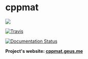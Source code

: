 
# cppmat

[![](https://img.shields.io/badge/documentation-cppmat.geus.me-blue.svg)](http://cppmat.geus.me) 

[![Travis](https://travis-ci.com/tdegeus/cppmat.svg?branch=master)](https://travis-ci.com/tdegeus/cppmat)

[![Documentation Status](https://readthedocs.org/projects/cppmat/badge/?version=latest)](http://cppmat.geus.me/en/latest/?badge=latest)

**Project's website: [cppmat.geus.me](http://cppmat.geus.me)**
